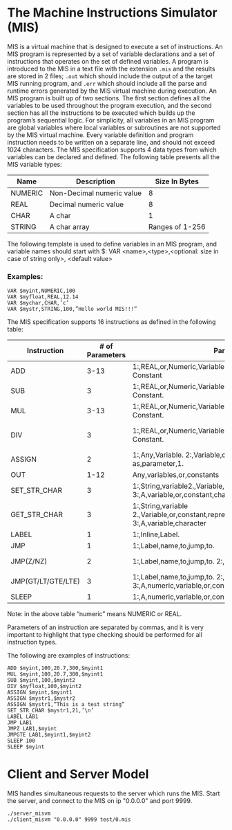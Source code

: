 # The Machine Instructions Simulator (MIS)

MIS is a virtual machine that is designed to execute a set of instructions. An MIS
program is represented by a set of variable declarations and a set of instructions
that operates on the set of defined variables. A program is introduced to the MIS
in a text file with the extension `.mis` and the results are stored in 2 files; `.out`
which should include the output of a the target MIS running program, and `.err`
which should include all the parse and runtime errors generated by the MIS
virtual machine during execution.
An MIS program is built up of two sections. The first section defines all the
variables to be used throughout the program execution, and the second section
has all the instructions to be executed which builds up the program’s sequential
logic. For simplicity, all variables in an MIS program are global variables where
local variables or subroutines are not supported by the MIS virtual machine.
Every variable definition and program instruction needs to be written on a
separate line, and should not exceed 1024 characters.
The MIS specification supports 4 data types from which variables can be
declared and defined. The following table presents all the MIS variable types:

|  Name   | Description               | Size In Bytes   |
|---------|---------------------------|-----------------|
| NUMERIC | Non-Decimal numeric value | 8               |
| REAL    | Decimal numeric value     | 8               |
| CHAR    | A char                    | 1               |
| STRING  | A char array              | Ranges of 1-256 |

The following template is used to define variables in an MIS program, and 
variable names should start with $:
VAR \<name\>,\<type\>,\<optional: size in case of string only\>, \<default value\>

### Examples: 

~~~~
VAR $myint,NUMERIC,100
VAR $myfloat,REAL,12.14
VAR $mychar,CHAR,’c’
VAR $mystr,STRING,100,”Hello world MIS!!!”
~~~~

The MIS specification supports 16 instructions as defined in the following table:

| Instruction        | # of Parameters      | Parameters                                                                                          | Description                                                                                                                                                                                                                            |
|--------------------|----------------------|-----------------------------------------------------------------------------------------------------|----------------------------------------------------------------------------------------------------------------------------------------------------------------------------------------------------------------------------------------|
| ADD                | 3-13                 | 1:,REAL,or,Numeric,Variable Rest:,Real,or,Numeric,Variable,or Constant                              | Adds,all,parameters,excluding,the,first,one,and,store the,results,in,the,first,parameter                                                                                                                                               |
| SUB                | 3                    | 1:,REAL,or,Numeric,Variable Rest:,Real,or,Numeric,Variable,or Constant.                             | Subtract,the,third,parameter,from,the,second,parameter,and,store,the,result in,the,first,parameter.                                                                                                                                    |
| MUL                | 3-13                 | 1:,REAL,or,Numeric,Variable Rest:,Real,or,Numeric,Variable,or Constant.                             | Multiply,all,parameters,excluding,the,first,one,and,store the,results,in,the,first,parameter.                                                                                                                                          |
| DIV                | 3                    | 1:,REAL,or,Numeric,Variable Rest:,Real,or,Numeric,Variable,or Constant.                             | Divide,the,second,parameter,by,the,third,parameter,and,store,the,result in,the,first,parameter.,Note: divide,by,zero,should,be,detected,and,reported,,and,the,program,should,tolerate,crashes,resulting,from,divide-by-zero,exceptions |
| ASSIGN             | 2                    | 1:,Any,Variable. 2:,Variable,or,constant,of,the,same,type as,parameter,1.                           | Store,the,second,parameter,into,the,first parameter.                                                                                                                                                                                   |
| OUT                | 1-12                 | Any,variables,or,constants                                                                          | Prints,out,the,parameters,to,the,standard,output.                                                                                                                                                                                      |
| SET_STR_CHAR       | 3                    | 1:,String,variable2.,Variable,or,constant,representing,an,index 3:,A,variable,or,constant,character | Set,a,string,character,at,specific,index,to,a,character.,Note: index range,should,be,checked,and,errors,should,be,reported                                                                                                             |
| GET_STR_CHAR       | 3                    | 1:,String,variable 2.,Variable,or,constant,representing,an,index. 3:,A,variable,character           | Store,the,character,at,the,index,equivalent,to,parameter,2,into,the,third,parameters.                                                                                                                                                  |
| LABEL              | 1                    | 1:,Inline,Label.                                                                                    | Sets,a,placeholder,that,a,JMP,instruction,can,go,to.                                                                                                                                                                                   |
| JMP                | 1                    | 1:,Label,name,to,jump,to.                                                                           | Change,execution,sequence,by,setting,the,execution,pointer,to,the,first,instruction,after,the,label                                                                                                                                    |
| JMP(Z/NZ)          | 2                    | 1:,Label,name,to,jump,to. 2:,A,numeric,variable,or,constant.                                        | Apply,the,logic,of,JMP,based,on,the,condition,result. Z:,second,parameter,is,zero NZ:,second,parameter,is,not,zero                                                                                                                     |
| JMP(GT/LT/GTE/LTE) | 3                    | 1:,Label,name,to,jump,to. 2:,A,numeric,variable,or,constant. 3:,A,numeric,variable,or,constant.     | Apply,the,logic,of,JMP,based,on,the,comparison,condition,result,between,the,seconds,and,the,third,parameters. GT:,P2,>,P3 LT:,P2<,P3 GTE:,P2,>=,P3 LTE:,P2<=,P3                                                                        |
| SLEEP              | 1                    | 1:,A,numeric,variable,or,constant.                                                                  | Suspend,execution for,a,number,of,seconds                                                                                                                                                                                              |

Note: in the above table “numeric” means NUMERIC or REAL.


Parameters of an instruction are separated by commas, and it is very important 
to highlight that type checking should be performed for all instruction types.


The following are examples of instructions:
~~~~
ADD $myint,100,20.7,300,$myint1
MUL $myint,100,20.7,300,$myint1
SUB $myint,100,$myint2
DIV $myfloat,100,$myint2
ASSIGN $myint,$myint1
ASSIGN $mystr1,$mystr2
ASSIGN $mystr1,”This is a test string”
SET_STR_CHAR $mystr1,21,’\n’
LABEL LAB1
JMP LAB1
JMPZ LAB1,$myint
JMPGTE LAB1,$myint1,$myint2
SLEEP 100
SLEEP $myint
~~~~

# Client and Server Model
MIS handles simultaneous requests to the server which runs the MIS. Start the server, and connect to the MIS on ip "0.0.0.0" and port 9999. 
~~~~
./server_misvm
./client_misvm "0.0.0.0" 9999 test/0.mis
~~~~
